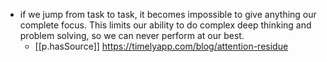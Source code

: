 
-  if we jump from task to task, it becomes impossible to give anything our complete focus. This limits our ability to do complex deep thinking and problem solving, so we can never perform at our best.
   -  [[p.hasSource]] https://timelyapp.com/blog/attention-residue